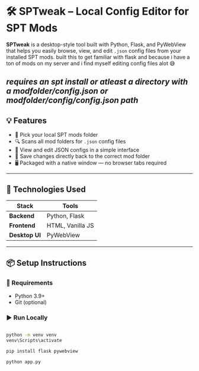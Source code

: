# 🛠️ SPTweak – Local Config Editor for SPT Mods

**SPTweak** is a desktop-style tool built with Python, Flask, and PyWebView that helps you easily browse, view, and edit `.json` config files from your installed SPT mods. built this to get familiar with flask and because i have a ton of mods on my server and i find myself 
editing config files alot 😅


*requires an spt install or atleast a directory with a modfolder/config.json or modfolder/config/config.json path*
---

## 💡 Features

- 📁 Pick your local SPT mods folder
- 🔍 Scans all mod folders for `.json` config files
- 📝 View and edit JSON configs in a simple interface
- 💾 Save changes directly back to the correct mod folder
- 🖥️ Packaged with a native window — no browser tabs required

---

## 🧰 Technologies Used

| Stack        | Tools               |
|--------------|---------------------|
| **Backend**  | Python, Flask       |
| **Frontend** | HTML, Vanilla JS    |
| **Desktop UI** | PyWebView        |

---

## 📦 Setup Instructions

### 🔧 Requirements

- Python 3.9+
- Git (optional)

### ▶️ Run Locally

```bash

python -m venv venv
venv\Scripts\activate  

pip install flask pywebview

python app.py
